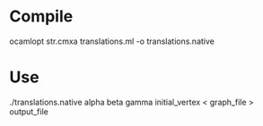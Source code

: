 # Compile
ocamlopt str.cmxa translations.ml -o translations.native

# Use

./translations.native alpha beta gamma initial_vertex < graph_file > output_file
